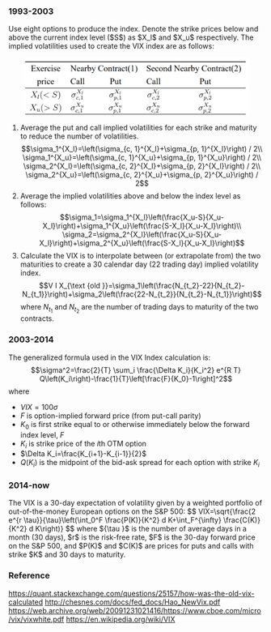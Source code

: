 <ndtag category="VIX Construction" tag="VIX" createdate="2022-12-11" editdate="2022-12-11"></ndtag>
<h3>1993-2003</h3>
Use eight options to produce the index.
Denote the strike prices below and above the current index level ($S$) as $X_l$ and $X_u$ respectively. The implied volatilities used to create the VIX index are as follows:
<p class="wrapper" style="text-align:center;">
<img src="/images/VIX Construction/options.png" width="450px" align="center"></p>

1. Average the put and call implied volatilities for each strike and maturity to reduce the number of volatilities.
$$\sigma_1^{X_l}=\left(\sigma_{c, 1}^{X_l}+\sigma_{p, 1}^{X_l}\right) / 2\\ \sigma_1^{X_u}=\left(\sigma_{c, 1}^{X_u}+\sigma_{p, 1}^{X_u}\right) / 2\\ \sigma_2^{X_l}=\left(\sigma_{c, 2}^{X_l}+\sigma_{p, 2}^{X_l}\right) / 2\\ \sigma_2^{X_u}=\left(\sigma_{c, 2}^{X_u}+\sigma_{p, 2}^{X_u}\right) / 2$$
2. Average the implied volatilities above and below the index level as follows:
$$\sigma_1=\sigma_1^{X_l}\left(\frac{X_u-S}{X_u-X_l}\right)+\sigma_1^{X_u}\left(\frac{S-X_l}{X_u-X_l}\right)\\ \sigma_2=\sigma_2^{X_l}\left(\frac{X_u-S}{X_u-X_l}\right)+\sigma_2^{X_u}\left(\frac{S-X_l}{X_u-X_l}\right)$$
3. Calculate the VIX is to interpolate between (or extrapolate from) the two maturities to create a 30 calendar day (22 trading day) implied volatility index.
$$V I X_{\text {old }}=\sigma_1\left(\frac{N_{t_2}-22}{N_{t_2}-N_{t_1}}\right)+\sigma_2\left(\frac{22-N_{t_2}}{N_{t_2}-N_{t_1}}\right)$$
where $N_{t_1}$ and $N_{t_2}$ are the number of trading days to maturity of the two contracts.
<h3>2003-2014</h3>

The generalized formula used in the VIX Index calculation is:
$$\sigma^2=\frac{2}{T} \sum_i \frac{\Delta K_i}{K_i^2} e^{R T} Q\left(K_i\right)-\frac{1}{T}\left[\frac{F}{K_0}-1\right]^2$$
where
* $VIX =100\sigma$
* $F$ is option-implied forward price (from put-call parity)
* $K_0$ is first strike equal to or otherwise immediately below the forward index level, $F$
* $K_i$ is strike price of the $i$th OTM option
* $\Delta K_i=\frac{K_{i+1}-K_{i-1}}{2}$
* $Q(K_i)$ is the midpoint of the bid-ask spread for each option with strike $K_i$
<h3>2014-now</h3>
The VIX is a 30-day expectation of volatility given by a weighted portfolio of out-of-the-money European options on the S&amp;P 500:
$$
VIX=\sqrt{\frac{2 e^{r \tau}}{\tau}\left(\int_0^F \frac{P(K)}{K^2} d K+\int_F^{\infty} \frac{C(K)}{K^2} d K\right)}
$$
where ${\tau }$ is the number of average days in a month (30 days), $r$ is the risk-free rate, $F$ is the 30-day forward price on the S&amp;P 500, and $P(K)$ and $C(K)$ are prices for puts and calls with strike $K$ and 30 days to maturity.
<h3>Reference</h3>

https://quant.stackexchange.com/questions/25157/how-was-the-old-vix-calculated
http://chesnes.com/docs/fed_docs/Hao_NewVix.pdf
https://web.archive.org/web/20091231021416/https://www.cboe.com/micro/vix/vixwhite.pdf
https://en.wikipedia.org/wiki/VIX